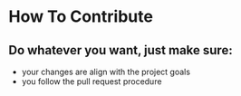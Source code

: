 # How To Contribute
## Do whatever you want, just make sure:
- your changes are align with the project goals
- you follow the pull request procedure 
